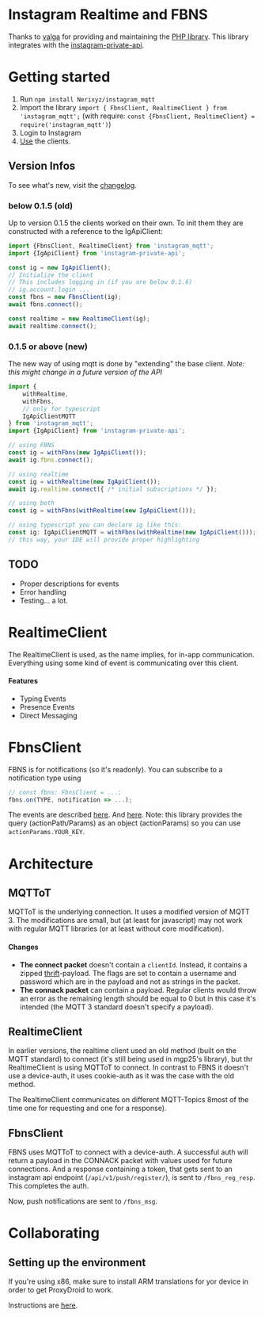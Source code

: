 # Instagram Realtime and FBNS
Thanks to [valga](https://github.com/valga) for providing and maintaining the [PHP library](https://github.com/valga/fbns-react).
This library integrates with the [instagram-private-api](https://github.com/dilame/instagram-private-api).

# Getting started

1. Run ```npm install Nerixyz/instagram_mqtt```
2. Import the library `import { FbnsClient, RealtimeClient } from 'instagram_mqtt';`
 (with require: `const {FbnsClient, RealtimeClient} = require('instagram_mqtt')`)
3. Login to Instagram
4. [Use](examples) the clients.

## Version Infos
To see what's new, visit the [changelog](CHANGELOG.md).
### below 0.1.5 (old)
Up to version 0.1.5 the clients worked on their own.
To init them they are constructed with a reference to the IgApiClient:
```typescript
import {FbnsClient, RealtimeClient} from 'instagram_mqtt';
import {IgApiClient} from 'instagram-private-api';

const ig = new IgApiClient();
// Initialize the client
// This includes logging in (if you are below 0.1.6)
// ig.account.login ...
const fbns = new FbnsClient(ig);
await fbns.connect();

const realtime = new RealtimeClient(ig);
await realtime.connect();
```

### 0.1.5 or above (new)
The new way of using mqtt is done by "extending" the base client.
*Note: this might change in a future version of the API*
```typescript
import {
    withRealtime,
    withFbns,
    // only for typescript
    IgApiClientMQTT
} from 'instagram_mqtt';
import {IgApiClient} from 'instagram-private-api';

// using FBNS
const ig = withFbns(new IgApiClient());
await ig.fbns.connect();

// using realtime
const ig = withRealtime(new IgApiClient());
await ig.realtime.connect({ /* initial subscriptions */ });

// using both
const ig = withFbns(withRealtime(new IgApiClient()));

// using typescript you can declare ig like this:
const ig: IgApiClientMQTT = withFbns(withRealtime(new IgApiClient()));
// this way, your IDE will provide proper highlighting
```

## TODO
 - Proper descriptions for events
 - Error handling
 - Testing... a lot.

# RealtimeClient
The RealtimeClient is used, as the name implies, for in-app communication.
Everything using some kind of event is communicating over this client.
#### Features
 - Typing Events
 - Presence Events
 - Direct Messaging
# FbnsClient
FBNS is for notifications (so it's readonly).
You can subscribe to a notification type using
```typescript
// const fbns: FbnsClient = ...;
fbns.on(TYPE, notification => ...);
```
The events are described [here](src/fbns/fbns.client.ts).
And [here](https://github.com/mgp25/Instagram-API/blob/master/src/Push.php).
Note: this library provides the query (actionPath/Params) as an object (actionParams)
 so you can use `actionParams.YOUR_KEY`.

# Architecture

## MQTToT
MQTToT is the underlying connection. It uses a modified version of MQTT 3.
The modifications are small, but (at least for javascript) may not work with regular MQTT libraries
(or at least without core modification).
#### Changes
 - **The connect packet** doesn't contain a `clientId`. Instead,
  it contains a zipped [thrift](https://people.apache.org/~thejas/thrift-0.9/javadoc/org/apache/thrift/protocol/TCompactProtocol.html)-payload.
  The flags are set to contain a username and password which are in the payload and not as strings in the packet.
 - **The connack packet** can contain a payload. Regular clients would throw an error
  as the remaining length should be equal to 0 but in this case it's intended (the MQTT 3 standard doesn't specify a payload).

## RealtimeClient
In earlier versions, the realtime client used an old method (built on the MQTT standard) to connect
(it's still being used in mgp25's library), but thr RealtimeClient is using MQTToT to connect.
In contrast to FBNS it doesn't use a device-auth, it uses cookie-auth as it was the case with the
old method.

The RealtimeClient communicates on different MQTT-Topics 8most of the time one for requesting and one for a response).

## FbnsClient
FBNS uses MQTToT to connect with a device-auth.
A successful auth will return a payload in the CONNACK packet with values used for future connections.
And a response containing a token,
that gets sent to an instagram api endpoint (`/api/v1/push/register/`), is sent to `/fbns_reg_resp`.
This completes the auth.

Now, push notifications are sent to `/fbns_msg`.

# Collaborating

## Setting up the environment
If you're using x86, make sure to install ARM translations for yor device
 in order to get ProxyDroid to work.
 
 Instructions are [here](https://github.com/dilame/instagram-private-api/blob/master/CONTRIBUTING.md#capturing-tls-requests).

